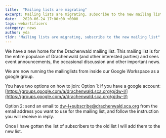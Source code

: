 ```yaml
---
title:  "Mailing lists are migrating"
excerpt: Mailing lists are migrating, subscribe to the new mailing list"
date:   2020-06-24 17:00:00 +0000
tags: webartificers
category: news
author: yda
tldr: "Mailing lists are migrating, subscribe to the new mailing list"
---
```


We have a new home for the Drachenwald mailing list. This mailing list is for the entire populace of Drachenwald (and other interested parties) and sees event announcements, the occasional discussion and other important news.

We are now running the mailinglists from inside our Google Workspace as a google group.


You have two options on how to join:
Option 1: if you have a google account: [https://groups.google.com/a/drachenwald.sca.org/g/dw-l/](https://groups.google.com/a/drachenwald.sca.org/g/dw-l/)

Option 2: send an email to [dw-l+subscribe@drachenwald.sca.org](mailto:dw-l+subscribe@drachenwald.sca.org) from the email address you want to use for the mailing list, and follow the instruction you will receive in reply.

Once I have gotten the list of subscribers to the old list I will add them to the new list.